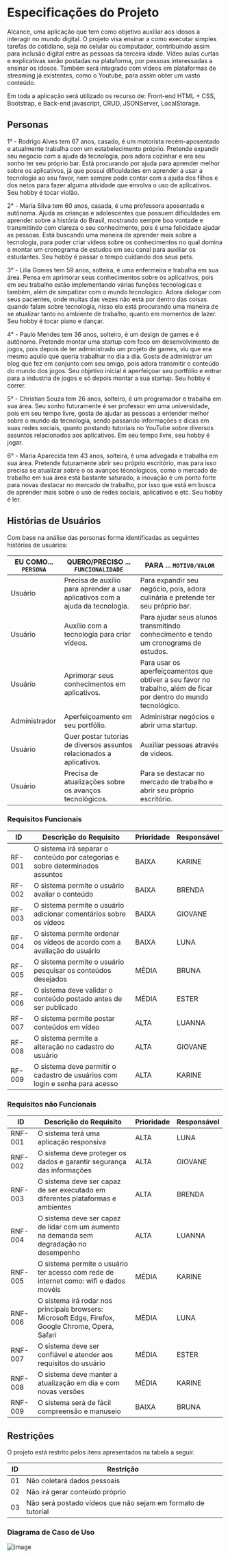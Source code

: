 # Especificações do Projeto
 Alcance, uma aplicação que tem como objetivo auxiliar aos idosos a interagir no mundo digital.  O projeto visa ensinar a como executar simples tarefas do cotidiano, seja no celular ou computador, contribuindo assim para inclusão digital entre as pessoas da terceira idade. Vídeo aulas curtas e explicativas serão postadas na plataforma, por pessoas interessadas a ensinar os idosos. Também será integrado com vídeos em plataformas de streaming já existentes, como o Youtube, para assim obter um vasto conteúdo.
 
 Em toda a aplicação será utilizado os recurso de: Front-end HTML + CSS, Bootstrap, e Back-end javascript, CRUD, JSONServer, LocalStorage.
## Personas
 
1° - Rodrigo Alves tem 67 anos, casado, é um motorista recém-aposentado e atualmente trabalha com um estabelecimento próprio. Pretende expandir seu negocio com a ajuda da tecnologia, pois adora cozinhar e era seu sonho ter seu próprio bar. Está procurando por ajuda para aprender melhor sobre os aplicativos, já que possui dificuldades em aprender a usar a tecnologia ao seu favor, nem sempre pode contar com a ajuda dos filhos e dos netos para fazer alguma atividade que envolva o uso de aplicativos. Seu hobby é tocar violão. 

2° - Maria Silva tem 60 anos, casada, é uma professora aposentada e autônoma. Ajuda as crianças e adolescentes que possuem dificuldades em aprender sobre a história do Brasil, mostrando sempre boa vontade e transmitindo com clareza o seu conhecimento, pois é uma felicidade ajudar as pessoas. Está buscando uma maneira de aprender mais sobre a tecnologia, para poder criar vídeos sobre os conhecimentos no qual domina e montar um cronograma de estudos em seu canal para auxiliar os estudantes. Seu hobby é passar o tempo cuidando dos seus pets. 

3° - Lilia Gomes tem 59 anos, solteira, é uma enfermeira e trabalha em sua área. Pensa em aprimorar seus conhecimentos sobre os aplicativos, pois em seu trabalho estão implementando várias funções tecnologicas e também, além de simpatizar com o mundo tecnologico. Adora dialogar com seus pacientes, onde muitas das vezes não está por dentro das coisas quando falam sobre tecnologia, nisso ela está procurando uma maneira de se atualizar tanto no ambiente de trabalho, quanto em momentos de lazer. Seu hobby é tocar piano e dançar.  

4° - Paulo Mendes tem 36 anos, solteiro, é um design de games e é autônomo. Pretende montar uma startup com foco em desenvolvimento de jogos, pois depois de ter administrado um projeto de games, viu que era mesmo aquilo que queria trabalhar no dia a dia. Gosta de administrar um blog que fez em conjunto com seu amigo, pois adora transmitir o conteúdo do mundo dos jogos. Seu objetivo inicial é aperfeiçoar seu portfólio e entrar para a industria de jogos e só depois montar a sua startup. Seu hobby é correr. 

5° - Christian Souza tem 26 anos, solteiro, é um programador e trabalha em sua área. Seu sonho futuramente é ser professor em uma universidade, pois em seu tempo livre, gosta de ajudar as pessoas a entender melhor sobre o mundo da tecnologia, sendo passando informações e dicas em suas redes sociais, quanto postando tutoriais no YouTube sobre diversos assuntos relacionados aos aplicativos. Em seu tempo livre, seu hobby é jogar. 

6° - Maria Aparecida tem 43 anos, solteira, é uma advogada e trabalha em sua área. Pretende futuramente abrir seu próprio escritório, mas para isso precisa se atualizar sobre o os avanços técnologicos, como o mercado de trabalho em sua área está bastante saturado, a inovação é um ponto forte para novas destacar no mercado de trabalho, por isso que está em busca de aprender mais sobre o uso de redes sociais, aplicativos e etc. Seu hobby é ler. 

## Histórias de Usuários

Com base na análise das personas forma identificadas as seguintes histórias de usuários:

|EU COMO... `PERSONA`| QUERO/PRECISO ... `FUNCIONALIDADE` |PARA ... `MOTIVO/VALOR`                 |
|--------------------|------------------------------------|----------------------------------------|
|Usuário |Precisa de auxílio para aprender a usar aplicativos com a ajuda da tecnologia.|Para expandir seu negócio, pois, adora culinária e pretende ter seu próprio bar.  |
|Usuário |Auxílio com a tecnologia para criar vídeos.  |Para ajudar seus alunos transmitindo conhecimento e tendo um cronograma de estudos.|
|Usuário |Aprimorar seus conhecimentos em aplicativos.|Para usar os aperfeiçoamentos que obtiver a seu favor no trabalho, além de ficar por dentro do mundo tecnológico. |
|Administrador |Aperfeiçoamento em seu portfólio.  | Administrar negócios e abrir uma startup.    |
|Usuário| Quer postar tutorias de diversos assuntos relacionados a aplicativos.   |Auxiliar pessoas através de vídeos.|
|Usuário|Precisa de atualizações sobre os avanços tecnológicos.  | Para se destacar no mercado de trabalho e abrir seu próprio escritório.  |

### Requisitos Funcionais

|ID    | Descrição do Requisito  | Prioridade | Responsável |
|------|-----------------------------------------|----| ----|
|RF-001| O sistema irá separar o conteúdo por categorias e sobre determinados assuntos | BAIXA | KARINE |
|RF-002| O sistema permite o usuário avaliar o conteúdo | BAIXA | BRENDA |
|RF-003| O sistema permite o usuário adicionar comentários sobre os vídeos  | BAIXA | GIOVANE |
|RF-004| O sistema permite ordenar os vídeos de acordo com a avaliação do usuário| BAIXA | LUNA |
|RF-005| O sistema permite o usuário pesquisar os conteúdos desejados | MÉDIA | BRUNA |
|RF-006| O sistema deve validar o conteúdo postado antes de ser publicado | MÉDIA | ESTER |
|RF-007| O sistema permite postar conteúdos em vídeo | ALTA | LUANNA |
|RF-008| O sistema permite a alteração no cadastro do usuário | ALTA | GIOVANE |
|RF-009| O sistema deve permitir o cadastro de usuários com login e senha para acesso | ALTA | KARINE |


### Requisitos não Funcionais

|ID     | Descrição do Requisito  | Prioridade | Responsável |
|------|-----------------------------------------|----| ----|
|RNF-001| O sistema terá uma aplicação responsiva | ALTA | LUNA |
|RNF-002| O sistema deve proteger os dados e garantir segurança das informações                                     | ALTA | GIOVANE |
|RNF-003| O sistema deve ser capaz de ser executado em diferentes plataformas e ambientes                           | ALTA | BRENDA |
|RNF-004| O sistema deve ser capaz de lidar com um aumento na demanda sem degradação no desempenho | ALTA | LUANNA |
|RNF-005| O sistema permite o usuário ter acesso com rede de internet como: wifi e dados movéis                        | MÉDIA | KARINE |
|RNF-006| O sistema irá rodar nos principais browsers: Microsoft Edge, Firefox, Google Chrome, Opera, Safari | MÉDIA | LUNA |
|RNF-007| O sistema deve ser confiável e atender aos requisitos do usuário | MÉDIA | ESTER |
|RNF-008| O sistema deve manter a atualização em dia e com novas versões | MÉDIA | KARINE |
|RNF-009| O sistema será de fácil compreensão e manuseio                                | BAIXA | BRUNA |




## Restrições

O projeto está restrito pelos itens apresentados na tabela a seguir.

|ID| Restrição                                             |
|--|-------------------------------------------------------|
|01|  Não coletará dados pessoais 
|02|  Não irá gerar conteúdo próprio 
|03|  Não será postado vídeos que não sejam em formato de tutorial




### Diagrama de Caso de Uso

![image](https://user-images.githubusercontent.com/126531276/234144232-1a9867cb-a71f-48df-9305-6ca33593b126.png)



